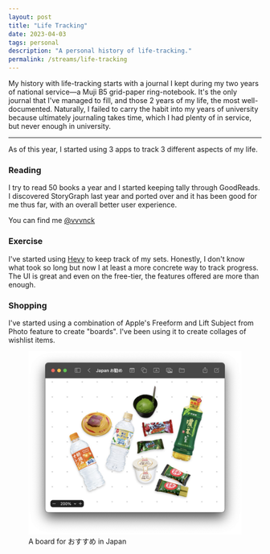 ```yaml
---
layout: post
title: "Life Tracking"
date: 2023-04-03
tags: personal
description: "A personal history of life-tracking."
permalink: /streams/life-tracking
---
```


My history with life-tracking starts with a journal I kept during my two years of national service—a Muji B5 grid-paper ring-notebook. It's the only journal that I've managed to fill, and those 2 years of my life, the most well-documented. Naturally, I failed to carry the habit into my years of university because ultimately journaling takes time, which I had plenty of in service, but never enough in university.

---

As of this year, I started using 3 apps to track 3 different aspects of my life.

### Reading

I try to read 50 books a year and I started keeping tally through GoodReads. I discovered StoryGraph last year and ported over and it has been good for me thus far, with an overall better user experience.

You can find me [@vvvnck](https://app.thestorygraph.com/profile/vvvnck)

### Exercise

I've started using [Hevy](https://www.hevyapp.com/) to keep track of my sets. Honestly, I don't know what took so long but now I at least a more concrete way to track progress. The UI is great and even on the free-tier, the features offered are more than enough.

### Shopping

I've started using a combination of Apple's Freeform and Lift Subject from Photo feature to create "boards". I've been using it to create collages of wishlist items.

<figure>
    <img src="../../assets/posts/2023-03-04-life-tracking/freeform.jpg"/>
    <figcaption>A board for おすすめ in Japan</figcaption>
</figure>